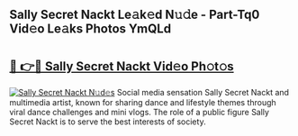## Sally Secret Nackt Le𝚊k𝚎d N𝚞𝚍e - Part-Tq0 Vid𝚎o Le𝚊ks Photos YmQLd

# <h2><a href="http://fb4xy97.evod.top/?m=Sally+Secret+Nackt">🔗 👉🔴 Sally Secret Nackt Vid𝚎o Ph𝚘t𝚘s</a></h2>

[![Sally Secret Nackt N𝚞d𝚎s](https://i.imgur.com/8V9OHl7.gif)](http://fb4xy97.evod.top/?m=Sally+Secret+Nackt)
Social media sensation Sally Secret Nackt and multimedia artist, known for sharing dance and lifestyle themes through viral dance challenges and mini vlogs. The role of a public figure Sally Secret Nackt is to serve the best interests of society. 
